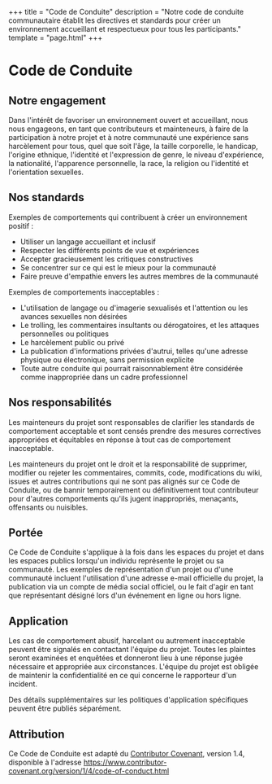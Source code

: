+++
title = "Code de Conduite"
description = "Notre code de conduite communautaire établit les directives et standards pour créer un environnement accueillant et respectueux pour tous les participants."
template = "page.html"
+++

# Code de Conduite

## Notre engagement

Dans l'intérêt de favoriser un environnement ouvert et accueillant, nous nous engageons, en tant que contributeurs et mainteneurs, à faire de la participation à notre projet et à notre communauté une expérience sans harcèlement pour tous, quel que soit l'âge, la taille corporelle, le handicap, l'origine ethnique, l'identité et l'expression de genre, le niveau d'expérience, la nationalité, l'apparence personnelle, la race, la religion ou l'identité et l'orientation sexuelles.

## Nos standards

Exemples de comportements qui contribuent à créer un environnement positif :

- Utiliser un langage accueillant et inclusif
- Respecter les différents points de vue et expériences
- Accepter gracieusement les critiques constructives
- Se concentrer sur ce qui est le mieux pour la communauté
- Faire preuve d'empathie envers les autres membres de la communauté

Exemples de comportements inacceptables :

- L'utilisation de langage ou d'imagerie sexualisés et l'attention ou les avances sexuelles non désirées
- Le trolling, les commentaires insultants ou dérogatoires, et les attaques personnelles ou politiques
- Le harcèlement public ou privé
- La publication d'informations privées d'autrui, telles qu'une adresse physique ou électronique, sans permission explicite
- Toute autre conduite qui pourrait raisonnablement être considérée comme inappropriée dans un cadre professionnel

## Nos responsabilités

Les mainteneurs du projet sont responsables de clarifier les standards de comportement acceptable et sont censés prendre des mesures correctives appropriées et équitables en réponse à tout cas de comportement inacceptable.

Les mainteneurs du projet ont le droit et la responsabilité de supprimer, modifier ou rejeter les commentaires, commits, code, modifications du wiki, issues et autres contributions qui ne sont pas alignés sur ce Code de Conduite, ou de bannir temporairement ou définitivement tout contributeur pour d'autres comportements qu'ils jugent inappropriés, menaçants, offensants ou nuisibles.

## Portée

Ce Code de Conduite s'applique à la fois dans les espaces du projet et dans les espaces publics lorsqu'un individu représente le projet ou sa communauté. Les exemples de représentation d'un projet ou d'une communauté incluent l'utilisation d'une adresse e-mail officielle du projet, la publication via un compte de média social officiel, ou le fait d'agir en tant que représentant désigné lors d'un événement en ligne ou hors ligne.

## Application

Les cas de comportement abusif, harcelant ou autrement inacceptable peuvent être signalés en contactant l'équipe du projet. Toutes les plaintes seront examinées et enquêtées et donneront lieu à une réponse jugée nécessaire et appropriée aux circonstances. L'équipe du projet est obligée de maintenir la confidentialité en ce qui concerne le rapporteur d'un incident.

Des détails supplémentaires sur les politiques d'application spécifiques peuvent être publiés séparément.

## Attribution

Ce Code de Conduite est adapté du [Contributor Covenant](https://www.contributor-covenant.org), version 1.4, disponible à l'adresse https://www.contributor-covenant.org/version/1/4/code-of-conduct.html